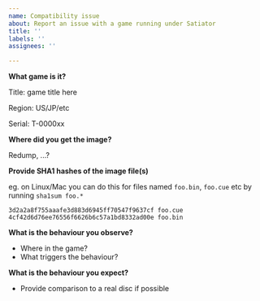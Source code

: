 ```yaml
---
name: Compatibility issue
about: Report an issue with a game running under Satiator
title: ''
labels: ''
assignees: ''

---
```


**What game is it?**

Title: game title here

Region: US/JP/etc

Serial: T-0000xx

**Where did you get the image?**

Redump, ...?

**Provide SHA1 hashes of the image file(s)**

eg. on Linux/Mac you can do this for files named `foo.bin`, `foo.cue` etc  by running `sha1sum foo.*`

```
3d2a2a8f755aaafe3d883d6945ff70547f9637cf foo.cue
4cf42d6d76ee76556f6626b6c57a1bd8332ad00e foo.bin
```

**What is the behaviour you observe?**

- Where in the game?
- What triggers the behaviour?

**What is the behaviour you expect?**

- Provide comparison to a real disc if possible
